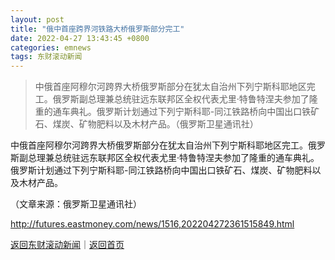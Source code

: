 ```yaml
---
layout: post
title: "俄中首座跨界河铁路大桥俄罗斯部分完工"
date: 2022-04-27 13:43:45 +0800
categories: emnews
tags: 东财滚动新闻
---
```

> 中俄首座阿穆尔河跨界大桥俄罗斯部分在犹太自治州下列宁斯科耶地区完工。俄罗斯副总理兼总统驻远东联邦区全权代表尤里·特鲁特涅夫参加了隆重的通车典礼。俄罗斯计划通过下列宁斯科耶-同江铁路桥向中国出口铁矿石、煤炭、矿物肥料以及木材产品。（俄罗斯卫星通讯社）

<p>中俄首座阿穆尔河跨界大桥俄罗斯部分在犹太自治州下列宁斯科耶地区完工。俄罗斯副总理兼总统驻远东联邦区全权代表尤里·特鲁特涅夫参加了隆重的通车典礼。俄罗斯计划通过下列宁斯科耶-同江铁路桥向中国出口铁矿石、煤炭、矿物肥料以及木材产品。</p><p class="em_media">（文章来源：俄罗斯卫星通讯社）</p>

<http://futures.eastmoney.com/news/1516,202204272361515849.html>

[返回东财滚动新闻](//finews.withounder.com/emnews/)｜[返回首页](//finews.withounder.com/)